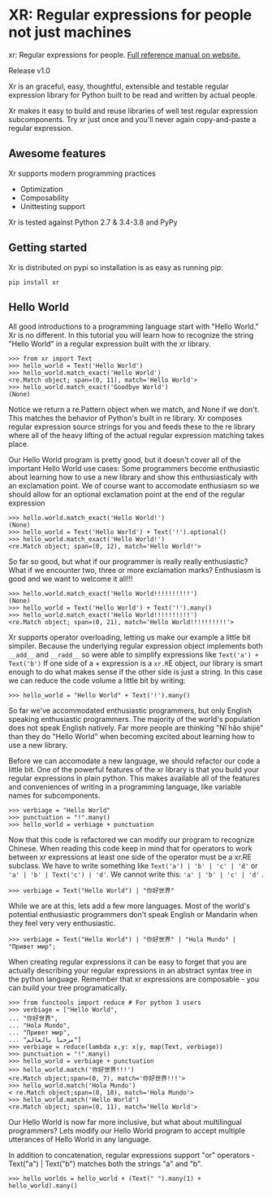 # XR: Regular expressions for people not just machines

xr: Regular expressions for people.  [Full reference manual on website.](https://xr.deprince.io)

Release v1.0

Xr is an graceful, easy, thoughtful, extensible and testable regular expression library for Python built to be read and written by actual people.

Xr makes it easy to build and reuse libraries of well test regular expression subcomponents. Try xr just once and you'll never again copy-and-paste a regular expression.

## Awesome features

Xr supports modern programming practices
* Optimization
* Composability
* Unittesting support

Xr is tested against Python 2.7 & 3.4-3.8 and PyPy

## Getting started

Xr is distributed on pypi so installation is as easy as running pip:

    pip install xr
    
    
## Hello World

All good introductions to a programming language start with "Hello World." Xr is no different. In this tutorial you will learn how to recognize the string "Hello World" in a regular expression built with the xr library.

    >>> from xr import Text
    >>> hello_world = Text('Hello World')
    >>> hello_world.match_exact('Hello World')
    <re.Match object; span=(0, 11), match='Hello World'>
    >>> hello_world.match_exact('Goodbye World')
    (None)

Notice we return a re.Pattern object when we match, and None if we don't. This matches the behavior of Python's built in re library. Xr composes regular expression source strings for you and feeds these to the re library where all of the heavy lifting of the actual regular expression matching takes place.

Our Hello World program is pretty good, but it doesn't cover all of the important Hello World use cases: Some programmers become enthusiastic about learning how to use a new library and show this enthusiasticaly with an exclamation point. We of course want to accomodate enthusiasm so we should allow for an optional exclamation point at the end of the regular expression

    >>> hello.world.match_exact('Hello World!')
    (None)
    >>> hello_world = Text('Hello World') + Text('!').optional()
    >>> hello_world.match_exact('Hello World!')
    <re.Match object; span=(0, 12), match='Hello World!'>

So far so good, but what if our programmer is really really enthusiastic? What if we encounter two, three or more exclamation marks? Enthusiasm is good and we want to welcome it all!!!

    >>> hello.world.match_exact('Hello World!!!!!!!!!!')
    (None)
    >>> hello_world = Text('Hello World') + Text('!').many()
    >>> hello_world.match_exact('Hello World!!!!!!!!!!')
    <re.Match object; span=(0, 21), match='Hello World!!!!!!!!!!'>
 
Xr supports operator overloading, letting us make our example a little bit simpiler. Because the underlying regular expression object implements both `__add__` and `__radd__` so were able to simplify expressions like `Text('a') + Text('b')` If one side of a + expression is a `xr.R`E object, our library is smart enough to do what makes sense if the other side is just a string. In this case we can reduce the code volume a little bit by writing:

    >>> hello_world = "Hello World" + Text('!').many()

So far we've accommodated enthusiastic programmers, but only English speaking enthusiastic programmers. The majority of the world's population does not speak English natively. Far more people are thinking "Nǐ hǎo shìjiè" than they do "Hello World" when becoming excited about learning how to use a new library.

Before we can accomodate a new language, we should refactor our code a little bit. One of the powerful features of the xr library is that you build your regular expressions in plain python. This makes available all of the features and conveniences of writing in a programming language, like variable names for subcomponents.

    >>> verbiage = "Hello World"
    >>> punctuation = "!".many()
    >>> hello_world = verbiage + punctuation

Now that this code is refactored we can modify our program to recognize Chinese. When reading this code keep in mind that for operators to work between xr expressions at least one side of the operator must be a xr.RE subclass. We have to write something like `Text('a') | 'b' | 'c' | 'd'` or `'a' | 'b' | Text('c') | 'd'`. We cannot write this: `'a' | 'b' | 'c' | 'd'` .

    >>> verbiage = Text("Hello World") | "你好世界"

While we are at this, lets add a few more languages. Most of the world's potential enthusiastic programmers don't speak English or Mandarin when they feel very very enthusiastic.

    >>> verbiage = Text("Hello World") | "你好世界" | "Hola Mundo" | "Привет мир";

When creating regular expressions it can be easy to forget that you are actually describing your regular expressions in an abstract syntax tree in the python language. Remember that xr expressions are composable - you can build your tree programatically.

    >>> from functools import reduce # For python 3 users 
    >>> verbiage = ["Hello World",
    ... "你好世界",
    ... "Hola Mundo",
    ... "Привет мир",
    ... "مرحبا بالعالم"]
    >>> verbiage = reduce(lambda x,y: x|y, map(Text, verbiage))
    >>> punctuation = "!".many()
    >>> hello_world = verbiage + punctuation
    >>> hello_world.match('你好世界!!!')
    <re.Match object;span=(0, 7), match='你好世界!!!'>
    >>> hello_world.match('Hola Mundo')
    < re.Match object;span=(0, 10), match='Hola Mundo'>
    >>> hello_world.match('Hello World')
    <re.Match object; span=(0, 11), match='Hello World'>

Our Hello World is now far more inclusive, but what about multilingual programmers? Lets modify our Hello World program to accept multiple utterances of Hello World in any language.

In addition to concatenation, regular expressions support "or" operators - Text("a") | Text("b") matches both the strings "a" and "b".

    >>> hello_worlds = hello_world + (Text(" ").many(1) + hello_world).many()
